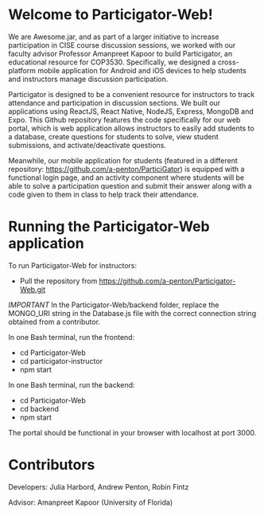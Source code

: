 # Welcome to Particigator-Web!

We are Awesome.jar, and as part of a larger initiative to increase participation in CISE course discussion sessions, we worked with our faculty advisor Professor Amanpreet Kapoor to build Particigator, an educational resource for COP3530. Specifically, we designed a cross-platform mobile application for Android and iOS devices to help students and instructors manage discussion participation. 

Particigator is designed to be a convenient resource for instructors to track attendance and participation in discussion sections. We built our applications using ReactJS, React Native, NodeJS, Express, MongoDB and Expo. This Github repository features the code specifically for our web portal, which is web application allows instructors to easily add students to a database, create questions for students to solve, view student submissions, and activate/deactivate questions. 

Meanwhile, our mobile application for students (featured in a different repository: https://github.com/a-penton/ParticiGator) is equipped with a functional login page, and an activity component where students will be able to solve a participation question and submit their answer along with a code given to them in class to help track their attendance. 

# Running the Particigator-Web application

To run Particigator-Web for instructors:
* Pull the repository from https://github.com/a-penton/Particigator-Web.git

*IMPORTANT* In the Particigator-Web/backend folder, replace the MONGO_URI string in the Database.js file with the correct connection string obtained from a contributor.

In one Bash terminal, run the frontend:
* cd Particigator-Web
* cd particigator-instructor
* npm start

In one Bash terminal, run the backend:
* cd Particigator-Web
* cd backend
* npm start

The portal should be functional in your browser with localhost at port 3000.

# Contributors

Developers: Julia Harbord, Andrew Penton, Robin Fintz

Advisor: Amanpreet Kapoor (University of Florida)